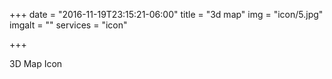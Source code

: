 +++
date = "2016-11-19T23:15:21-06:00"
title = "3d map"
img = "icon/5.jpg"
imgalt = ""
services = "icon"

+++<div class="portfolio icon" data-cat="icon">
  <div class="portfolio-wrapper">						
    <img src="img/portfolios/icon/5.jpg" alt="" />
    <div class="label">
      <div class="label-text">
        <a class="text-title">3D Map</a>
        <span class="text-category">Icon</span>
      </div>
      <div class="label-bg"></div>
    </div>
  </div>
</div>
